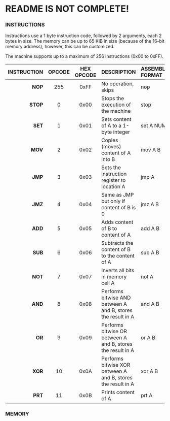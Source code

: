# README IS NOT COMPLETE!


### INSTRUCTIONS

Instructions use a 1 byte instruction code, followed by 2 arguments, each 2 bytes in size.  The memory can be up to 65 KiB in size (because of the 16-bit memory address), however, this can be customized.

The machine supports up to a maximum of 256 instructions (0x00 to 0xFF).

| INSTRUCTION | OPCODE |HEX OPCODE| DESCRIPTION | ASSEMBLER FORMAT 
| ------: | :------: | :-----: |:-------|:-------|
| **NOP** | 255 | 0xFF | No operation, skips | nop
| **STOP** | 0 | 0x00 | Stops the execution of the machine | stop
| **SET** | 1 | 0x01 | Sets content of A to a 1-byte integer | set A NUM
| **MOV** | 2 | 0x02 | Copies (moves) content of A into B | mov A B
| **JMP** | 3 | 0x03 | Sets the instruction register to location A | jmp A
| **JMZ** | 4 | 0x04 | Same as JMP but only if content of B is 0 | jmz A B
| **ADD** | 5 | 0x05 | Adds content of B to content of A | add A B
| **SUB** | 6 | 0x06 | Subtracts the content of B to the content of A | sub A B
| **NOT** | 7 | 0x07 | Inverts all bits in memory cell A | not A
| **AND** | 8 | 0x08 | Performs bitwise AND between A and B, stores the result in A | and A B
| **OR** | 9 | 0x09 | Performs bitwise OR between A and B, stores the result in A | or A B
| **XOR** | 10 | 0x0A | Performs bitwise XOR between A and B, stores the result in A | xor A B
| **PRT** | 11 | 0x0B | Prints content of A | prt A

### MEMORY

